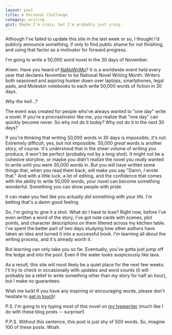 ```yaml
---
layout: post
title: A Personal Challange
category: writing
gist: Maybe I'm crazy, but I'm probably just crazy.
---
```


Although I've failed to update this site in the last week or so, I thought I'd publicly announce something, if only to find public shame for not finishing, and using that factor as a motivator for forward progress.

I'm going to write a 50,000 word novel in the 30 days of November.

Ahem. Have you heard of [NaNoWriMo][nano]? It is a worldwide event held every year that declares November to be National Novel Writing Month. Writers both seasoned and aspiring hunker down over laptops, smartphones, legal pads, and Moleskin notebooks to each write 50,000 words of fiction in 30 days.

*Why the hell...?*

The event was created for people who've always wanted to "one day" write a novel. If you're a procrastinator like me, you realize that "one day" can quickly become never. So why not do it *today?* Why not do it in the next 30 days?

If you're thinking that writing 50,000 words in 30 days is *impossible*, it's not. Extremely difficult, yes, but not impossible. 50,000 *great* words is another story, of course. It's understood that in the sheer volume of writing you produce, it won't be perfect (probably not by a long shot). It might not be a cohesive storyline, or maybe you didn't realize the novel you *really* wanted to write until you were 30,000 words in. But you will have written some things that, when you read them back, will make you say "Damn, *I* wrote that." And with a little luck, a lot of editing, and the confidence that comes with the ability to write 50,000 words, your novel can become something wonderful. Something you can show people with pride.

It can make you feel like you actually *did* something with your life. I'm betting that's a damn good feeling.

So, I'm going to give it a shot. What do I have to lose? Right now, before I've even written a word of the story, I've got note cards with scenes, plot points, and character descriptions on them littered across my kitchen table. I've spent the better part of two days studying how other authors have taken an idea and turned it into a successful book. I'm learning all about the writing process, and it's already worth it.

But learning can only take you so far. Eventually, you've gotta just jump off the ledge and into the pool. Even if the water looks suspiciously like lava.

As a result, this site will most likely be a quiet place for the next few weeks. I'll try to check in occasionally with updates and word counts (it will probably be a relief to write something other than my story for half an hour), but I make no guarantees.

Wish me luck! If you have any inspiring or encouraging words, please don't hesitate to [get in touch][email]!

P.S. I'm going to try typing most of this novel on [my typewriter][typewriter] (much like I do with these blog posts -- surprise!)

P.P.S. Without this sentence, this post is just shy of 500 words. So, imagine 100 of these posts. Woah.

[nano]: http://www.nanowrimo.org "NaNoWriMo Official Site"
[email]: mailto:winsbe01@gmail.com
[typewriter]: http://www.flickr.com/photos/61979487@N02/6281702520/in/pool-851994@N23/ "It's gorgeous!"
